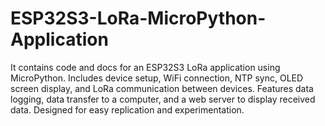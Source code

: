 # ESP32S3-LoRa-MicroPython-Application
It contains code and docs for an ESP32S3 LoRa application using MicroPython. Includes device setup, WiFi connection, NTP sync, OLED screen display, and LoRa communication between devices. Features data logging, data transfer to a computer, and a web server to display received data. Designed for easy replication and experimentation.
